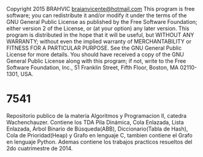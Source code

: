 Copyright 2015 BRAHVIC <braianvicente@hotmail.com>
This program is free software; you can redistribute it and/or modify it under the terms of the GNU General Public License as published by the Free Software Foundation; either version 2 of the License, or (at your option) any later version.
This program is distributed in the hope that it will be useful, but WITHOUT ANY WARRANTY; without even the implied warranty of MERCHANTABILITY or FITNESS FOR A PARTICULAR PURPOSE.  See the GNU General Public License for more details.
You should have received a copy of the GNU General Public License along with this program; if not, write to the Free Software Foundation, Inc., 51 Franklin Street, Fifth Floor, Boston, MA 02110-1301, USA.

# 7541 
Repositorio publico de la materia Algoritmos y Programacion II, catedra Wachenchauzer.
Contiene los TDA Pila Dinámica, Cola Enlazada, Lista Enlazada, Árbol Binario de Búsqueda(ABB), Diccionario(Tabla de Hash), Cola de Prioridad(Heap) y Grafo en lenguaje C, tambien contiene el Grafo en lenguaje Python.
Ademas contiene los trabajos practicos resueltos del 2do cuatrimestre de 2014. 
